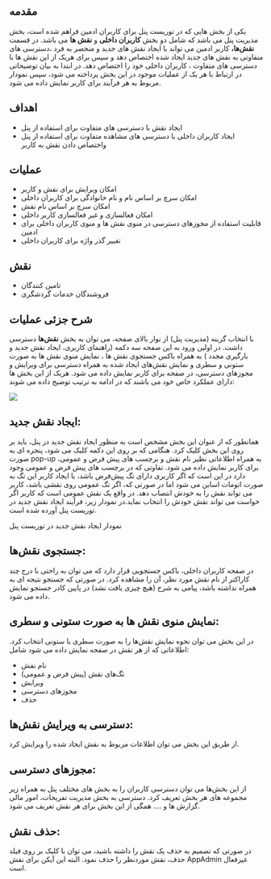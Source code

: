 ## **مقدمه**

یکی از بخش هایی که در توریست پنل برای کاربران ادمین فراهم شده است، بخش مدیریت پنل می باشد که شامل دو بخش **کاربران داخلی** و **نقش ها** می باشد. در قسمت **نقش‌ها،** کاربر ادمین می تواند با ایجاد نقش های جدید و منحصر به فرد ،دسترسی های متفاوتی به نقش های جدید ایجاد شده اختصاص دهد و سپس برای هریک از این نقش ها با دسترسی های متفاوت ، کاربران داخلی خود را اختصاص دهد. در ابتدا به بیان توضیحاتی در ارتباط با هر یک از عملیات موجود در این بخش پرداخته می شود، سپس نمودار مربوط به هر فرآیند برای کاربر نمایش داده می شود. 

## **اهداف**

- ایجاد نقش با دسترسی های متفاوت برای استفاده از پنل 
- ایجاد کاربران داخلی با دسترسی های مشاهده متفاوت برای استفاده از پنل واختصاص دادن نقش به کاربر 

## **عملیات**

- امکان ویرایش برای نقش و کاربر 
- امکان سرچ بر اساس نام و نام خانوادگی برای کاربران داخلی 
- امکان سرچ بر اساس نام نقش 
- امکان فعالسازی و غیر فعالسازی کاربر داخلی 
- قابلیت استفاده از مجوزهای دسترسی در منوی نقش ها و منوی کاربران داخلی برای ادمین 
- تغییر گذر واژه برای کاربران داخلی 

## **نقش**

- تامین کنندگان
- فروشندگان خدمات گردشگری

## **شرح جزئی عملیات**

با انتخاب گزینه (مدیریت پنل) از نوار بالای صفحه، می توان به بخش **نقش‌ها** دسترسی داشت. در اولین ورود به این صفحه سه دکمه (راهنمای کاربری، ایجاد نقش جدید و بارگیری مجدد ) به همراه باکس جستجوی نقش ها ، نمایش منوی نقش ها به صورت ستونی و سطری و نمایش نقش‌های ایجاد شده به همراه دسترسی برای ویرایش و مجوزهای دسترسی،  در صفحه برای کاربر نمایش داده می شود. هریک از این بخش ها دارای عملکرد خاص خود می باشند که در ادامه به ترتیب توضیح داده می شوند:


![](roles-flowchart.png)

## **ایجاد نقش جدید:** 

همانطور که از عنوان این بخش مشخص است به منظور ایجاد نقش جدید در پنل، باید بر روی این بخش کلیک کرد. هنگامی که بر روی این دکمه کلیک می شود، پنجره ای به صورت pop-up به همراه اطلاعاتی نظیر نام نقش و برچسب های پیش فرض و عمومی، برای کاربر نمایش داده می شود. تفاوتی که در برچسب های پیش فرض و عمومی وجود دارد در این است که اگر کاربری دارای تگ پیش‌فرض باشد، با ایجاد کاربر این تگ به صورت اتومات اساین می شود اما در صورتی که، اگر تگ عمومی روی نقشی باشد، کاربر می تواند نقش را به خودش انتصاب دهد. در واقع یک نقش عمومی است که کاربر اگر خواست می تواند نقش خودش را انتخاب نماید.در نمودار زیر، فرآیند ایجاد نقش جدید در توریست پنل آورده شده است. 

نمودار ایجاد نقش جدید در توریست پنل


## **جستجوی نقش‌ها:** 

در صفحه کاربران داخلی، باکس جستجویی قرار دارد که می توان به راحتی با درج چند کاراکتر از نام نقش مورد نظر، آن را مشاهده کرد. در صورتی که جستجو نتیجه ای به همراه نداشته باشد، پیامی به شرح (هیچ چیزی یافت نشد) در پایین کادر جستجو نمایش داده می شود. 

## **نمایش منوی نقش ها به صورت ستونی و سطری:**

در این بخش می توان نحوه نمایش نقش‌ها را به صورت سطری یا ستونی انتخاب کرد. اطلاعاتی که از هر نقش در صفحه نمایش داده می شود شامل: 

- نام نقش
- تگ‌های نقش (پیش فرض و عمومی)
- ویرایش
- مجوزهای دسترسی 
- حذف

## **دسترسی به ویرایش نقش‌ها:** 

از طریق این بخش می توان اطلاعات مربوط به نقش ایجاد شده را ویرایش کرد. 

## **مجوزهای دسترسی:**

 از این بخش‌ها می توان دسترسی کاربران را به بخش های مختلف پنل به همراه زیر مجموعه های هر بخش تعریف کرد. دسترسی به بخش مدیریت تفریحات، امور مالی گزارش ها و .... همگی از این بخش برای هر نقش تعریف می شود. 

## **حذف نقش:** 

در صورتی که تصمیم به حذف یک نقش را داشته باشید، می توان با کلیک بر روی فیلد حذف، نقش موردنظر را حذف نمود. البته این آیکن برای نقش AppAdmin غیرفعال است. 




